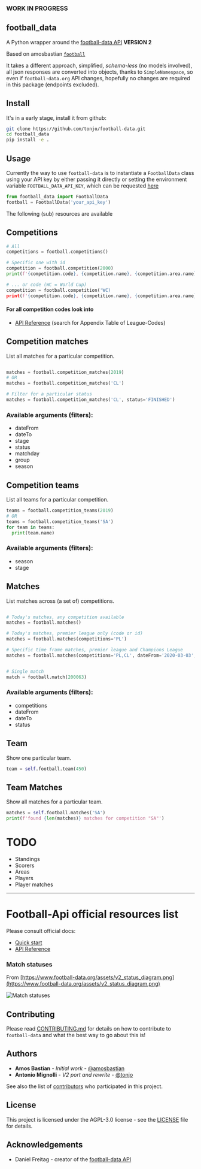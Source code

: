 ### WORK IN PROGRESS

## football_data

A Python wrapper around the [football-data API](https://www.football-data.org) **VERSION 2**

Based on amosbastian [`football`](https://github.com/amosbastian/football)

It takes a different approach, simplified, _schema-less_ (no models involved), all json responses are converted into objects, thanks to `SimpleNamespace`, so even if `football-data.org` API changes, hopefully no changes are required in this package (endpoints excluded).

## Install

It's in a early stage, install it from github:

```bash
git clone https://github.com/tonjo/football-data.git
cd football_data
pip install -e .
```

## Usage

Currently the way to use `football-data` is to instantiate a `FootballData` class using your API key by either passing it directly or setting the environment variable `FOOTBALL_DATA_API_KEY`, which can be requested [here](https://www.football-data.org/client/register)

```python
from football_data import FootballData
football = FootballData('your_api_key')
```

The following (sub) resources are available

## Competitions

```python
# All
competitions = football.competitions()

# Specific one with id
competition = football.competition(2000)
print(f'{competition.code}, {competition.name}, {competition.area.name}')

# ... or code (WC = World Cup)
competition = football.competition('WC)
print(f'{competition.code}, {competition.name}, {competition.area.name}')

```

#### For all competition codes look into

- [API Reference](https://www.football-data.org/documentation/api)
  (search for Appendix Table of League-Codes)

## Competition matches

List all matches for a particular competition.

```python

matches = football.competition_matches(2019)
# OR
matches = football.competition_matches('CL')

# Filter for a particular status
matches = football.competition_matches('CL', status='FINISHED')

```

### Available arguments (filters):

- dateFrom
- dateTo
- stage
- status
- matchday
- group
- season

## Competition teams

List all teams for a particular competition.

```python
teams = football.competition_teams(2019)
# OR
teams = football.competition_teams('SA')
for team in teams:
  print(team.name)

```

### Available arguments (filters):

- season
- stage

## Matches

List matches across (a set of) competitions.

```python

# Today's matches, any competition available
matches = football.matches()

# Today's matches, premier league only (code or id)
matches = football.matches(competitions='PL')

# Specific time frame matches, premier league and Champions League
matches = football.matches(competitions='PL,CL', dateFrom='2020-03-03', dateTo='2020-03-04')


# Single match
match = football.match(200063)
```

### Available arguments (filters):

- competitions
- dateFrom
- dateTo
- status

## Team

Show one particular team.

```python
team = self.football.team(450)

```

## Team Matches

Show all matches for a particular team.

```python
matches = self.football.matches('SA')
print(f'found {len(matches)} matches for competition "SA"')
```

# TODO

- Standings
- Scorers
- Areas
- Players
- Player matches

---

# Football-Api official resources list

Please consult official docs:

- [Quick start](https://www.football-data.org/documentation/quickstart)
- [API Reference](https://www.football-data.org/documentation/api)

### Match statuses

From [https://www.football-data.org/assets/v2_status_diagram.png](https://www.football-data.org/assets/v2_status_diagram.png)

![Match statuses](https://www.football-data.org/assets/v2_status_diagram.png)

## Contributing

Please read [CONTRIBUTING.md](https://github.com/tonjo/football-data/blob/master/CONTRIBUTING.md) for details on how to contribute to `football-data` and what the best way to go about this is!

## Authors

- **Amos Bastian** - _Initial work_ - [@amosbastian](https://github.com/amosbastian)
- **Antonio Mignolli** - _V2 port and rewrite_ - [@tonjo](https://github.com/tonjo)

See also the list of [contributors](https://github.com/tonjo/football-data/graphs/contributors) who participated in this project.

## License

This project is licensed under the AGPL-3.0 license - see the [LICENSE](https://github.com/tonjo/football-data/blob/master/LICENSE) file for details.

## Acknowledgements

- Daniel Freitag - creator of the [football-data API](https://www.football-data.org/)
